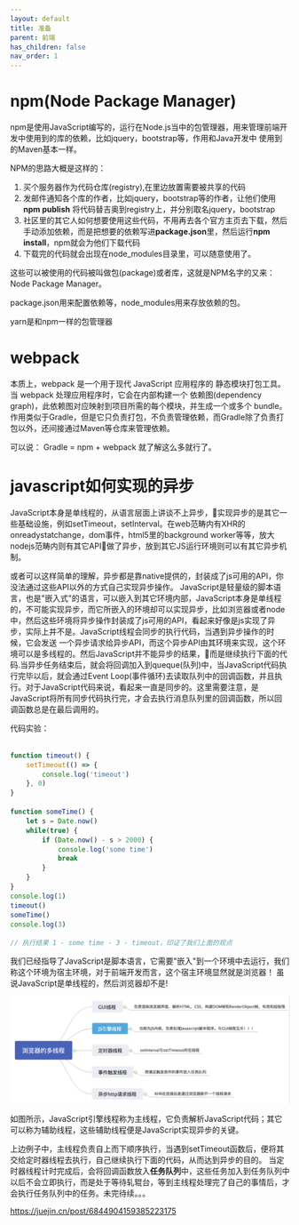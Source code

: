 ```yaml
---
layout: default
title: 准备
parent: 前端
has_children: false
nav_order: 1
---
```


# npm(Node Package Manager)
npm是使用JavaScript编写的，运行在Node.js当中的包管理器，用来管理前端开发中使用到的库的依赖，比如jquery，bootstrap等，作用和Java开发中
使用到的Maven基本一样。

NPM的思路大概是这样的：
1. 买个服务器作为代码仓库(registry),在里边放置需要被共享的代码
2. 发邮件通知各个库的作者，比如jquery，bootstrap等的作者，让他们使用 **npm publish** 将代码替吉奥到registry上，并分别取名jquery，bootstrap
3. 社区里的其它人如何想要使用这些代码，不用再去各个官方主页去下载，然后手动添加依赖，而是把想要的依赖写进**package.json**里，然后运行**npm install**，npm就会为他们下载代码
4. 下载完的代码就会出现在node_modules目录里，可以随意使用了。

这些可以被使用的代码被叫做包(package)或者库，这就是NPM名字的又来：Node Package Manager。

package.json用来配置依赖等，node_modules用来存放依赖的包。

yarn是和npm一样的包管理器

# webpack
本质上，webpack 是一个用于现代 JavaScript 应用程序的 静态模块打包工具。当 webpack 处理应用程序时，它会在内部构建一个 依赖图(dependency graph)，此依赖图对应映射到项目所需的每个模块，并生成一个或多个 bundle。作用类似于Gradle，但是它只负责打包，不负责管理依赖，而Gradle除了负责打包以外，还间接通过Maven等仓库来管理依赖。

可以说： Gradle = npm + webpack
就了解这么多就行了。

# javascript如何实现的异步
JavaScript本身是单线程的，从语言层面上讲谈不上异步，实现异步的是其它一些基础设施，例如setTimeout，setInterval。在web范畴内有XHR的onreadystatchange，dom事件，html5里的background worker等等，放大nodejs范畴内则有其它API做了异步，放到其它JS运行环境则可以有其它异步机制。

或者可以这样简单的理解，异步都是靠native提供的，封装成了js可用的API，你没法通过这些API以外的方式自己实现异步操作。
JavaScript是轻量级的脚本语言，也是"嵌入式"的语言，可以嵌入到其它环境内部，JavaScript本身是单线程的，不可能实现异步，而它所嵌入的环境却可以实现异步，比如浏览器或者node中，然后这些环境将异步操作封装成了js可用的API，看起来好像是js实现了异步，实际上并不是。JavaScript线程会同步的执行代码，当遇到异步操作的时候，它会发送
一个异步请求给异步API，而这个异步API由其环境来实现，这个环境可以是多线程的。然后JavaScript并不能异步的结果，而是继续执行下面的代码.当异步任务结束后，就会将回调加入到queque(队列)中，当JavaScript代码执行完毕以后，就会通过Event Loop(事件循环)去读取队列中的回调函数，并且执行。对于JavaScript代码来说，看起来一直是同步的。这里需要注意，是JavaScript将所有同步代码执行完，才会去执行消息队列里的回调函数，所以回调函数总是在最后调用的。

代码实验：
```javascript

function timeout() {
    setTimeout(() => {
        console.log('timeout')
    }, 0)
}

function someTime() {
    let s = Date.now()
    while(true) {
        if (Date.now() - s > 2000) {
            console.log('some time')
            break
        }
    }
}
console.log(1)
timeout()
someTime()
console.log(3)

// 执行结果 1 - some time - 3 - timeout，印证了我们上面的观点
```

我们已经指导了JavaScript是脚本语言，它需要"嵌入"到一个环境中去运行，我们称这个环境为宿主环境，对于前端开发而言，这个宿主环境显然就是浏览器！
虽说JavaScript是单线程的，然后浏览器却不是!

![Alt text](https://github.com/guozhf/guozhf.github.io/blob/master/assets/images/browser.jpg?raw=true)

如图所示，JavaScript引擎线程称为主线程，它负责解析JavaScript代码；其它可以称为辅助线程，这些辅助线程便是JavaScript实现异步的关键。

上边例子中，主线程负责自上而下顺序执行，当遇到setTimeout函数后，便将其交给定时器线程去执行，自己继续执行下面的代码，从而达到异步的目的。
当定时器线程计时完成后，会将回调函数放入**任务队列**中，这些任务加入到任务队列中以后不会立即执行，而是处于等待轧辊台，等到主线程处理完了自己的事情后，才会执行任务队列中的任务。未完待续。。。

https://juejin.cn/post/6844904159385223175